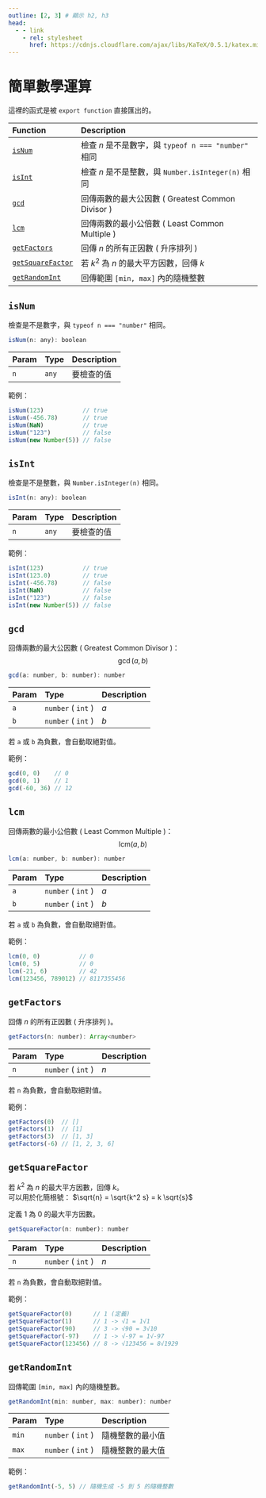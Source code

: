 ```yaml
---
outline: [2, 3] # 顯示 h2, h3
head:
  - - link
    - rel: stylesheet
      href: https://cdnjs.cloudflare.com/ajax/libs/KaTeX/0.5.1/katex.min.css # katex 語法支援
---
```


# 簡單數學運算
這裡的函式是被 `export function` 直接匯出的。

| Function | Description |
| :- | :- |
| [`isNum`](#isint) | 檢查 $n$ 是不是數字，與 `typeof n === "number"` 相同 |
| [`isInt`](#isint) | 檢查 $n$ 是不是整數，與 `Number.isInteger(n)` 相同 |
| [`gcd`](#gcd) | 回傳兩數的最大公因數 ( Greatest Common Divisor ) |
| [`lcm`](#lcm) | 回傳兩數的最小公倍數 ( Least Common Multiple ) |
| [`getFactors`](#getfactors) | 回傳 $n$ 的所有正因數 ( 升序排列 ) |
| [`getSquareFactor`](#getsquarefactor) | 若 $k^2$ 為 $n$ 的最大平方因數，回傳 $k$ |
| [`getRandomInt`](#getrandomint) | 回傳範圍 `[min, max]` 內的隨機整數 |

## `isNum`
檢查是不是數字，與 `typeof n === "number"` 相同。

```js
isNum(n: any): boolean
```

| Param | Type | Description |
| :- | :- | :- |
| `n` | `any` | 要檢查的值 |

範例：
```js
isNum(123)           // true
isNum(-456.78)       // true
isNum(NaN)           // true
isNum("123")         // false
isNum(new Number(5)) // false
```

## `isInt`
檢查是不是整數，與 `Number.isInteger(n)` 相同。

```js
isInt(n: any): boolean
```

| Param | Type | Description |
| :- | :- | :- |
| `n` | `any` | 要檢查的值 |

範例：
```js
isInt(123)           // true
isInt(123.0)         // true
isInt(-456.78)       // false
isInt(NaN)           // false
isInt("123")         // false
isInt(new Number(5)) // false
```

## `gcd`
回傳兩數的最大公因數 ( Greatest Common Divisor )：
$$\gcd(a, b)$$

```js
gcd(a: number, b: number): number
```

| Param | Type | Description |
| :- | :- | :- |
| `a` | `number` ( `int` ) | $a$ |
| `b` | `number` ( `int` ) | $b$ |

若 `a` 或 `b` 為負數，會自動取絕對值。

範例：
```js
gcd(0, 0)    // 0
gcd(0, 1)    // 1
gcd(-60, 36) // 12
```

## `lcm`
回傳兩數的最小公倍數 ( Least Common Multiple )：
$$\text{lcm}(a, b)$$

```js
lcm(a: number, b: number): number
```

| Param | Type | Description |
| :- | :- | :- |
| `a` | `number` ( `int` ) | $a$ |
| `b` | `number` ( `int` ) | $b$ |

若 `a` 或 `b` 為負數，會自動取絕對值。

範例：
```js
lcm(0, 0)           // 0
lcm(0, 5)           // 0
lcm(-21, 6)         // 42
lcm(123456, 789012) // 8117355456
```

## `getFactors`
回傳 $n$ 的所有正因數 ( 升序排列 )。

```js
getFactors(n: number): Array<number>
```

| Param | Type | Description |
| :- | :- | :- |
| `n` | `number` ( `int` ) | $n$ |

若 `n` 為負數，會自動取絕對值。

範例：
```js
getFactors(0)  // []
getFactors(1)  // [1]
getFactors(3)  // [1, 3]
getFactors(-6) // [1, 2, 3, 6]
```

## `getSquareFactor`
若 $k^2$ 為 $n$ 的最大平方因數，回傳 $k$。<br>
可以用於化簡根號： $\sqrt{n} = \sqrt{k^2 s} = k \sqrt{s}$

定義 $1$ 為 $0$ 的最大平方因數。

```js
getSquareFactor(n: number): number
```

| Param | Type | Description |
| :- | :- | :- |
| `n` | `number` ( `int` ) | $n$ |

若 `n` 為負數，會自動取絕對值。<br>

範例：
```js
getSquareFactor(0)      // 1 (定義)
getSquareFactor(1)      // 1 -> √1 = 1√1
getSquareFactor(90)     // 3 -> √90 = 3√10
getSquareFactor(-97)    // 1 -> √-97 = 1√-97
getSquareFactor(123456) // 8 -> √123456 = 8√1929
```


## `getRandomInt`
回傳範圍 `[min, max]` 內的隨機整數。

```js
getRandomInt(min: number, max: number): number
```

| Param | Type | Description |
| :- | :- | :- |
| `min` | `number` ( `int` ) | 隨機整數的最小值 |
| `max` | `number` ( `int` ) | 隨機整數的最大值 |

範例：
```js
getRandomInt(-5, 5) // 隨機生成 -5 到 5 的隨機整數
```

